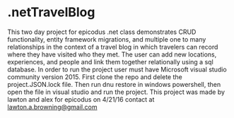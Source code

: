 # .netTravelBlog

This two day project for epicodus .net class demonstrates CRUD functionality, entity framework migrations, and multiple one to many relationships in the context of a travel blog in which travelers can record where they have visited who they met. The user can add new locations, experiences, and people and link them together relationally using a sql database. In order to run the project user must have Microsoft visual studio community version 2015. First clone the repo and delete the project.JSON.lock file. Then run dnu restore in windows powershell, then open the file in visual studio and run the project. This project was made by lawton and alex for epicodus on 4/21/16 contact at lawton.a.browning@gmail.com     
